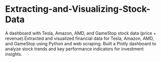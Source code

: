 # Extracting-and-Visualizing-Stock-Data
A dashboard with Tesla, Amazon, AMD, and GameStop stock data (price + revenue).Extracted and visualized financial data for Tesla, Amazon, AMD, and GameStop using Python and web scraping. Built a Plotly dashboard to analyze stock trends and key performance indicators for investment insights.

